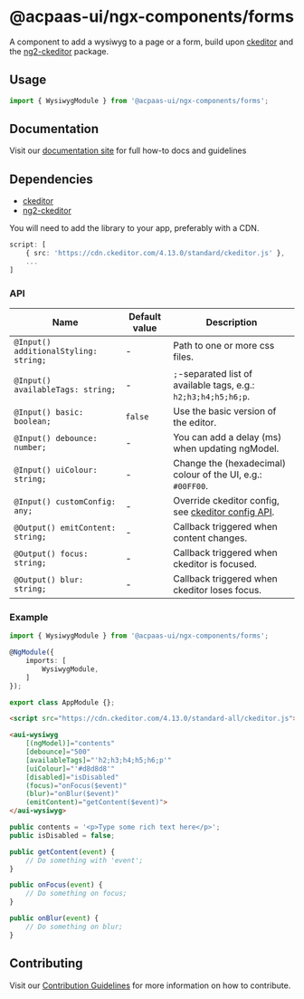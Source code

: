# @acpaas-ui/ngx-components/forms

A component to add a wysiwyg to a page or a form, build upon [ckeditor](https://ckeditor.com) and the [ng2-ckeditor](https://github.com/chymz/ng2-ckeditor) package.

## Usage

```typescript
import { WysiwygModule } from '@acpaas-ui/ngx-components/forms';
```

## Documentation

Visit our [documentation site](https://acpaas-ui.digipolis.be/) for full how-to docs and guidelines

## Dependencies
* [ckeditor](https://ckeditor.com)
* [ng2-ckeditor](https://github.com/chymz/ng2-ckeditor)

You will need to add the library to your app, preferably with a CDN.

```typescript
script: [
    { src: 'https://cdn.ckeditor.com/4.13.0/standard/ckeditor.js' },
    ...
]
```

### API

| Name         | Default value | Description |
| -----------  | ------ | -------------------------- |
| `@Input() additionalStyling: string;` | - | Path to one or more css files. |
| `@Input() availableTags: string;` | - | `;`-separated list of available tags, e.g.: `h2;h3;h4;h5;h6;p`. |
| `@Input() basic: boolean;` | `false` | Use the basic version of the editor. |
| `@Input() debounce: number;` | - | You can add a delay (ms) when updating ngModel. |
| `@Input() uiColour: string;` | - | Change the (hexadecimal) colour of the UI, e.g.: `#00FF00`. |
| `@Input() customConfig: any;` | - | Override ckeditor config, see [ckeditor config API](https://ckeditor.com/docs/ckeditor4/latest/api/CKEDITOR_config.html). |
| `@Output() emitContent: string;` | - | Callback triggered when content changes. |
| `@Output() focus: string;` | - | Callback triggered when ckeditor is focused. |
| `@Output() blur: string;` | - | Callback triggered when ckeditor loses focus. |

### Example

```typescript
import { WysiwygModule } from '@acpaas-ui/ngx-components/forms';

@NgModule({
    imports: [
        WysiwygModule,
    ]
});

export class AppModule {};
```

```html
<script src="https://cdn.ckeditor.com/4.13.0/standard-all/ckeditor.js"></script>

<aui-wysiwyg
    [(ngModel)]="contents"
    [debounce]="500"
    [availableTags]="'h2;h3;h4;h5;h6;p'"
    [uiColour]="'#d8d8d8'"
    [disabled]="isDisabled"
    (focus)="onFocus($event)"
    (blur)="onBlur($event)"
    (emitContent)="getContent($event)">
</aui-wysiwyg>
```

```typescript
public contents = '<p>Type some rich text here</p>';
public isDisabled = false;

public getContent(event) {
    // Do something with 'event';
}

public onFocus(event) {
    // Do something on focus;
}

public onBlur(event) {
    // Do something on blur;
}
```

## Contributing

Visit our [Contribution Guidelines](../../../../../CONTRIBUTING.md) for more information on how to contribute.
